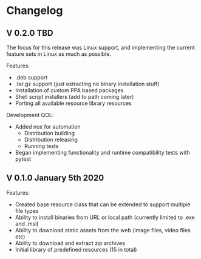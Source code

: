 # Changelog

## V 0.2.0 TBD

The focus for this release was Linux support, and implementing the current feature sets in Linux as much as possible.



Features:

- .deb support
- .tar.gz support (just extracting no binary installation stuff)
- Installation of custom PPA based packages
- Shell script installers (add to path coming later)
- Porting all available resource library resources



Development QOL:

- Added nox for automation
    - Distribution building
    - Distribution releasing
    - Running tests
- Began implementing functionality and runtime compatibility tests with pytest



## V 0.1.0 January 5th 2020

Features:

- Created base resource class that can be extended to support multiple file types
- Ability to install binaries from URL or local path (currently limited to .exe and .msi)
- Ability to download static assets from the web (image files, video files etc)
- Ability to download and extract zip archives
- Initial library of predefined resources (15 in total)

